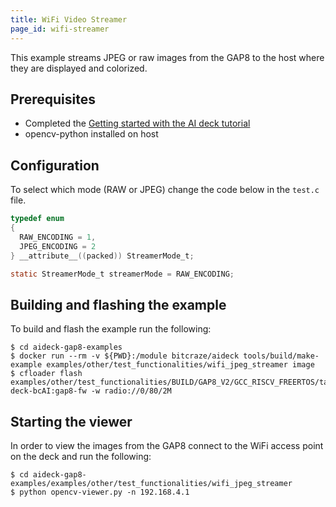 ```yaml
---
title: WiFi Video Streamer
page_id: wifi-streamer
---
```


This example streams JPEG or raw images from the GAP8 to the host where they are displayed and
colorized.

## Prerequisites

* Completed the [Getting started with the AI deck tutorial](/documentation/tutorials/getting-started-with-aideck/)
* opencv-python installed on host

## Configuration

To select which mode (RAW or JPEG) change the code below in the ```test.c``` file.

```c
typedef enum
{
  RAW_ENCODING = 1,
  JPEG_ENCODING = 2
} __attribute__((packed)) StreamerMode_t;

static StreamerMode_t streamerMode = RAW_ENCODING;
```

## Building and flashing the example

To build and flash the example run the following:

```shell
$ cd aideck-gap8-examples
$ docker run --rm -v ${PWD}:/module bitcraze/aideck tools/build/make-example examples/other/test_functionalities/wifi_jpeg_streamer image
$ cfloader flash examples/other/test_functionalities/BUILD/GAP8_V2/GCC_RISCV_FREERTOS/target.board.devices.flash.img deck-bcAI:gap8-fw -w radio://0/80/2M
```

## Starting the viewer

In order to view the images from the GAP8 connect to the WiFi access point on the deck and
run the following:

```shell
$ cd aideck-gap8-examples/examples/other/test_functionalities/wifi_jpeg_streamer
$ python opencv-viewer.py -n 192.168.4.1
```
